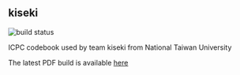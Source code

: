 kiseki
----

![build status](https://github.com/oToToT/kiseki/workflows/build%20codebook.pdf/badge.svg)

ICPC codebook used by team kiseki from National Taiwan University

The latest PDF build is available [here](https://github.com/oToToT/kiseki/raw/master/pdf/codebook.pdf)
